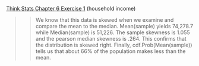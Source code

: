 [Think Stats Chapter 6 Exercise 1](http://greenteapress.com/thinkstats2/html/thinkstats2007.html#toc60) (household income)

>> We know that this data is skewed when we examine and compare the mean to the median. Mean(sample) yields 74,278.7 while Median(sample) is 51,226. The sample skewness is 1.055 and the pearson median skewness is .264. This confirms that the distribution is skewed right. Finally, cdf.Prob(Mean(sample)) tells us that about 66% of the population makes less than the mean. 
